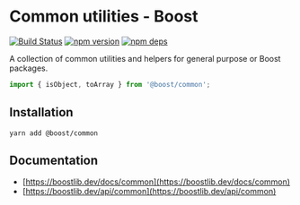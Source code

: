 # Common utilities - Boost

[![Build Status](https://github.com/milesj/boost/workflows/Build/badge.svg)](https://github.com/milesj/boost/actions?query=branch%3Amaster)
[![npm version](https://badge.fury.io/js/%40boost%2Fcommon.svg)](https://www.npmjs.com/package/@boost/common)
[![npm deps](https://david-dm.org/milesj/boost.svg?path=packages/common)](https://www.npmjs.com/package/@boost/common)

A collection of common utilities and helpers for general purpose or Boost packages.

```ts
import { isObject, toArray } from '@boost/common';
```

## Installation

```
yarn add @boost/common
```

## Documentation

- [https://boostlib.dev/docs/common](https://boostlib.dev/docs/common)
- [https://boostlib.dev/api/common](https://boostlib.dev/api/common)
